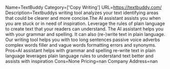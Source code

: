 Name=TextBuddy
Category=['Copy Writing']
URL=https://textbuddy.com/
Description=Textbuddys writing tool analyzes your text identifying areas that could be clearer and more concise.The AI assistant assists you when you are stuck or in need of inspiration. Leverage the rules of plain language to create text that your readers can understand. The AI assistant helps you with your grammar and spelling. It can also (re-)write text in plain language. Our writing tool helps you with too long sentences passive voice adverbs complex words filler and vague words formatting errors and synonyms.
Pros=AI assistant helps with grammar and spelling re-write text in plain language leverages plain language rules to understand text better and assists with inspiration
Cons=None
Pricing=nan
Company Address=nan
